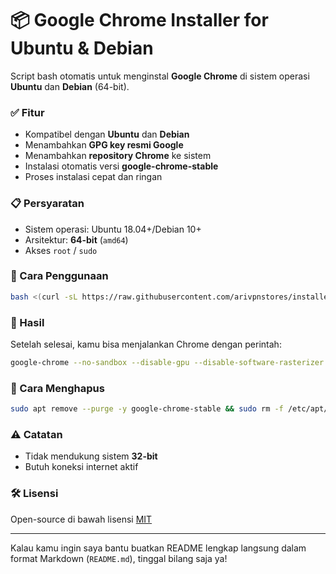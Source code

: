 # 📦 Google Chrome Installer for Ubuntu & Debian

Script bash otomatis untuk menginstal **Google Chrome** di sistem operasi **Ubuntu** dan **Debian** (64-bit).

### ✅ Fitur

* Kompatibel dengan **Ubuntu** dan **Debian**
* Menambahkan **GPG key resmi Google**
* Menambahkan **repository Chrome** ke sistem
* Instalasi otomatis versi **google-chrome-stable**
* Proses instalasi cepat dan ringan

### 📋 Persyaratan

* Sistem operasi: Ubuntu 18.04+/Debian 10+
* Arsitektur: **64-bit** (`amd64`)
* Akses `root` / `sudo`

### 🚀 Cara Penggunaan

```bash
bash <(curl -sL https://raw.githubusercontent.com/arivpnstores/installer-chrome/main/install-chrome.sh)
```

### 🧪 Hasil

Setelah selesai, kamu bisa menjalankan Chrome dengan perintah:

```bash
google-chrome --no-sandbox --disable-gpu --disable-software-rasterizer >/dev/null 2>&1 &
```

### 🚮 Cara Menghapus

```bash
sudo apt remove --purge -y google-chrome-stable && sudo rm -f /etc/apt/sources.list.d/google-chrome.list /usr/share/keyrings/google-chrome.gpg && rm -rf ~/.config/google-chrome ~/.cache/google-chrome && sudo apt update
```

### ⚠️ Catatan

* Tidak mendukung sistem **32-bit**
* Butuh koneksi internet aktif

### 🛠️ Lisensi

Open-source di bawah lisensi [MIT](LICENSE)

---

Kalau kamu ingin saya bantu buatkan README lengkap langsung dalam format Markdown (`README.md`), tinggal bilang saja ya!
